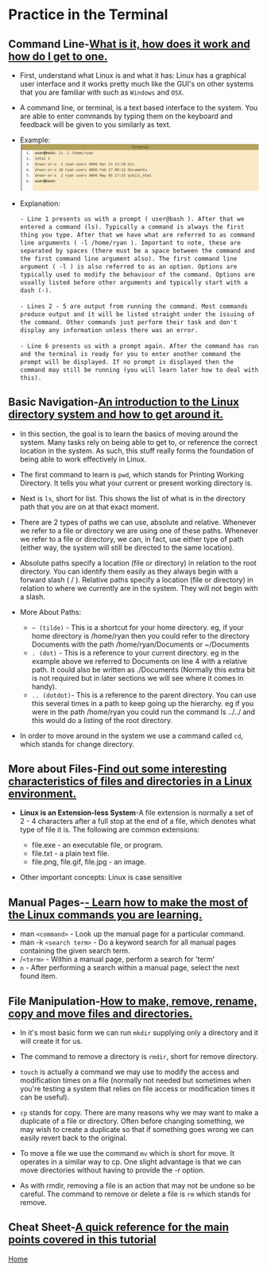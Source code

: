 # Practice in the Terminal

## Command Line-[What is it, how does it work and how do I get to one.](https://ryanstutorials.net/linuxtutorial/commandline.php)

- First, understand what Linux is and what it has: Linux has a graphical user interface and it works pretty much like the GUI's on other systems that you are familiar with such as `Windows` and `OSX`.

- A command line, or terminal, is a text based interface to the system. You are able to enter commands by typing them on the keyboard and feedback will be given to you similarly as text.

- Example: ![bash in terminal](Images/Example%20of%20command%20lines.png)

- Explanation:

      - Line 1 presents us with a prompt ( user@bash ). After that we entered a command (ls). Typically a command is always the first thing you type. After that we have what are referred to as command line arguments ( -l /home/ryan ). Important to note, these are separated by spaces (there must be a space between the command and the first command line argument also). The first command line argument ( -l ) is also referred to as an option. Options are typically used to modify the behaviour of the command. Options are usually listed before other arguments and typically start with a dash (-).

      - Lines 2 - 5 are output from running the command. Most commands produce output and it will be listed straight under the issuing of the command. Other commands just perform their task and don't display any information unless there was an error.
      
      - Line 6 presents us with a prompt again. After the command has run and the terminal is ready for you to enter another command the prompt will be displayed. If no prompt is displayed then the command may still be running (you will learn later how to deal with this).

## Basic Navigation-[An introduction to the Linux directory system and how to get around it.](https://ryanstutorials.net/linuxtutorial/navigation.php)

- In this section, the goal is to learn the basics of moving around the system. Many tasks rely on being able to get to, or reference the correct location in the system. As such, this stuff really forms the foundation of being able to work effectively in Linux.

- The first command to learn is `pwd`, which stands for Printing Working Directory. It tells you what your current or present working directory is.

- Next is `ls`, short for list. This shows the list of what is in the directory path that you are on at that exact moment.

- There are 2 types of paths we can use, absolute and relative. Whenever we refer to a file or directory we are using one of these paths. Whenever we refer to a file or directory, we can, in fact, use either type of path (either way, the system will still be directed to the same location).

- Absolute paths specify a location (file or directory) in relation to the root directory. You can identify them easily as they always begin with a forward slash ( / ). Relative paths specify a location (file or directory) in relation to where we currently are in the system. They will not begin with a slash.

- More About Paths:

  - `~ (tilde)` - This is a shortcut for your home directory. eg, if your home directory is /home/ryan then you could refer to the directory Documents with the path /home/ryan/Documents or ~/Documents
  - `. (dot)` - This is a reference to your current directory. eg in the example above we referred to Documents on line 4 with a relative path. It could also be written as ./Documents (Normally this extra bit is not required but in later sections we will see where it comes in handy).
  - `.. (dotdot)`- This is a reference to the parent directory. You can use this several times in a path to keep going up the hierarchy. eg if you were in the path /home/ryan you could run the command ls ../../ and this would do a listing of the root directory.

- In order to move around in the system we use a command called `cd`, which stands for change directory.

## More about Files-[Find out some interesting characteristics of files and directories in a Linux environment.](https://ryanstutorials.net/linuxtutorial/aboutfiles.php)

- **Linux is an Extension-less System**-A file extension is normally a set of 2 - 4 characters after a full stop at the end of a file, which denotes what type of file it is. The following are common extensions:

  - file.exe - an executable file, or program.
  - file.txt - a plain text file.
  - file.png, file.gif, file.jpg - an image.

- Other important concepts: Linux is case sensitive

## Manual Pages-[- Learn how to make the most of the Linux commands you are learning.](https://ryanstutorials.net/linuxtutorial/manual.php)

- man `<command>` -
Look up the manual page for a particular command.
- man -k `<search term>` -
Do a keyword search for all manual pages containing the given search term.
- /`<term>` -
Within a manual page, perform a search for 'term'
- `n` -
After performing a search within a manual page, select the next found item.

## File Manipulation-[How to make, remove, rename, copy and move files and directories.](https://ryanstutorials.net/linuxtutorial/filemanipulation.php)

- In it's most basic form we can run `mkdir` supplying only a directory and it will create it for us.

- The command to remove a directory is `rmdir`, short for remove directory.

- `touch` is actually a command we may use to modify the access and modification times on a file (normally not needed but sometimes when you're testing a system that relies on file access or modification times it can be useful).

- `cp` stands for copy. There are many reasons why we may want to make a duplicate of a file or directory. Often before changing something, we may wish to create a duplicate so that if something goes wrong we can easily revert back to the original.

- To move a file we use the command `mv` which is short for move. It operates in a similar way to cp. One slight advantage is that we can move directories without having to provide the -r option.

- As with rmdir, removing a file is an action that may not be undone so be careful. The command to remove or delete a file is `rm` which stands for remove.

## Cheat Sheet-[A quick reference for the main points covered in this tutorial](https://ryanstutorials.net/linuxtutorial/cheatsheet.php)

[Home](https://keelen-fisher.github.io/new-repository/)
